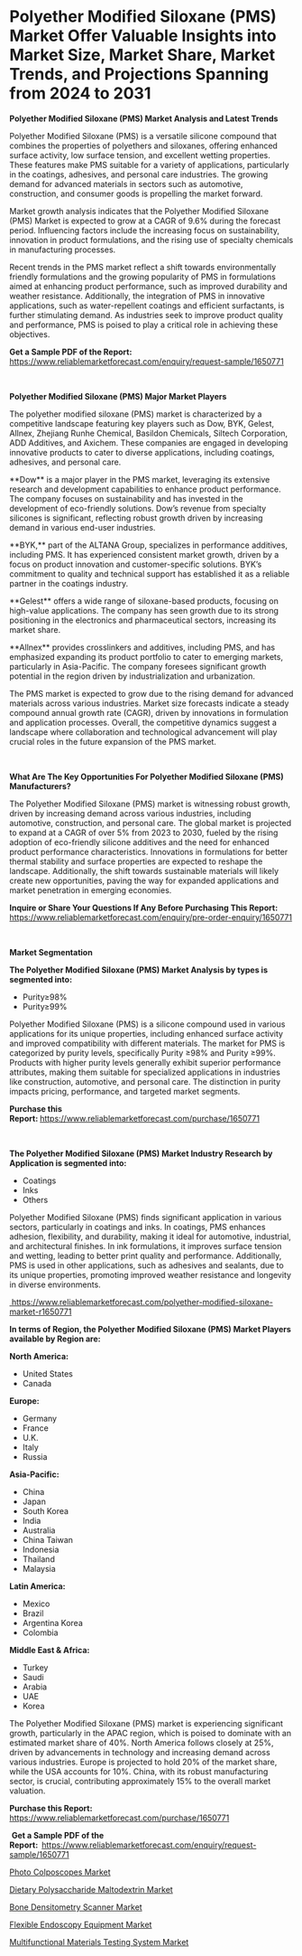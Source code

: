 <p><h1>Polyether Modified Siloxane (PMS) Market Offer Valuable Insights into Market Size, Market Share, Market Trends, and Projections Spanning from 2024 to 2031</h1></p><p><strong>Polyether Modified Siloxane (PMS) Market Analysis and Latest Trends</strong></p>
<p><p>Polyether Modified Siloxane (PMS) is a versatile silicone compound that combines the properties of polyethers and siloxanes, offering enhanced surface activity, low surface tension, and excellent wetting properties. These features make PMS suitable for a variety of applications, particularly in the coatings, adhesives, and personal care industries. The growing demand for advanced materials in sectors such as automotive, construction, and consumer goods is propelling the market forward.</p><p>Market growth analysis indicates that the Polyether Modified Siloxane (PMS) Market is expected to grow at a CAGR of 9.6% during the forecast period. Influencing factors include the increasing focus on sustainability, innovation in product formulations, and the rising use of specialty chemicals in manufacturing processes. </p><p>Recent trends in the PMS market reflect a shift towards environmentally friendly formulations and the growing popularity of PMS in formulations aimed at enhancing product performance, such as improved durability and weather resistance. Additionally, the integration of PMS in innovative applications, such as water-repellent coatings and efficient surfactants, is further stimulating demand. As industries seek to improve product quality and performance, PMS is poised to play a critical role in achieving these objectives.</p></p>
<p><strong>Get a Sample PDF of the Report:&nbsp;</strong> <a href="https://www.reliablemarketforecast.com/enquiry/request-sample/1650771?utm_campaign=1129&utm_medium=2&utm_source=Github&utm_content=ia&utm_term=08122024&utm_id=polyether-modified-siloxane-pms">https://www.reliablemarketforecast.com/enquiry/request-sample/1650771</a></p>
<p>&nbsp;</p>
<p><strong>Polyether Modified Siloxane (PMS) Major Market Players</strong></p>
<p><p>The polyether modified siloxane (PMS) market is characterized by a competitive landscape featuring key players such as Dow, BYK, Gelest, Allnex, Zhejiang Runhe Chemical, Basildon Chemicals, Siltech Corporation, ADD Additives, and Axichem. These companies are engaged in developing innovative products to cater to diverse applications, including coatings, adhesives, and personal care.</p><p>**Dow** is a major player in the PMS market, leveraging its extensive research and development capabilities to enhance product performance. The company focuses on sustainability and has invested in the development of eco-friendly solutions. Dow’s revenue from specialty silicones is significant, reflecting robust growth driven by increasing demand in various end-user industries.</p><p>**BYK,** part of the ALTANA Group, specializes in performance additives, including PMS. It has experienced consistent market growth, driven by a focus on product innovation and customer-specific solutions. BYK’s commitment to quality and technical support has established it as a reliable partner in the coatings industry.</p><p>**Gelest** offers a wide range of siloxane-based products, focusing on high-value applications. The company has seen growth due to its strong positioning in the electronics and pharmaceutical sectors, increasing its market share.</p><p>**Allnex** provides crosslinkers and additives, including PMS, and has emphasized expanding its product portfolio to cater to emerging markets, particularly in Asia-Pacific. The company foresees significant growth potential in the region driven by industrialization and urbanization.</p><p>The PMS market is expected to grow due to the rising demand for advanced materials across various industries. Market size forecasts indicate a steady compound annual growth rate (CAGR), driven by innovations in formulation and application processes. Overall, the competitive dynamics suggest a landscape where collaboration and technological advancement will play crucial roles in the future expansion of the PMS market.</p></p>
<p>&nbsp;</p>
<p><strong>What Are The Key Opportunities For Polyether Modified Siloxane (PMS) Manufacturers?</strong></p>
<p><p>The Polyether Modified Siloxane (PMS) market is witnessing robust growth, driven by increasing demand across various industries, including automotive, construction, and personal care. The global market is projected to expand at a CAGR of over 5% from 2023 to 2030, fueled by the rising adoption of eco-friendly silicone additives and the need for enhanced product performance characteristics. Innovations in formulations for better thermal stability and surface properties are expected to reshape the landscape. Additionally, the shift towards sustainable materials will likely create new opportunities, paving the way for expanded applications and market penetration in emerging economies.</p></p>
<p><strong>Inquire or Share Your Questions If Any Before Purchasing This Report:</strong> <a href="https://www.reliablemarketforecast.com/enquiry/pre-order-enquiry/1650771?utm_campaign=1129&utm_medium=2&utm_source=Github&utm_content=ia&utm_term=08122024&utm_id=polyether-modified-siloxane-pms">https://www.reliablemarketforecast.com/enquiry/pre-order-enquiry/1650771</a></p>
<p>&nbsp;</p>
<p><strong>Market Segmentation</strong></p>
<p><strong>The Polyether Modified Siloxane (PMS) Market Analysis by types is segmented into:</strong></p>
<p><ul><li>Purity≥98%</li><li>Purity≥99%</li></ul></p>
<p><p>Polyether Modified Siloxane (PMS) is a silicone compound used in various applications for its unique properties, including enhanced surface activity and improved compatibility with different materials. The market for PMS is categorized by purity levels, specifically Purity ≥98% and Purity ≥99%. Products with higher purity levels generally exhibit superior performance attributes, making them suitable for specialized applications in industries like construction, automotive, and personal care. The distinction in purity impacts pricing, performance, and targeted market segments.</p></p>
<p><strong>Purchase this Report:&nbsp;</strong><a href="https://www.reliablemarketforecast.com/purchase/1650771?utm_campaign=1129&utm_medium=2&utm_source=Github&utm_content=ia&utm_term=08122024&utm_id=polyether-modified-siloxane-pms">https://www.reliablemarketforecast.com/purchase/1650771</a></p>
<p>&nbsp;</p>
<p><strong>The Polyether Modified Siloxane (PMS) Market Industry Research by Application is segmented into:</strong></p>
<p><ul><li>Coatings</li><li>Inks</li><li>Others</li></ul></p>
<p><p>Polyether Modified Siloxane (PMS) finds significant application in various sectors, particularly in coatings and inks. In coatings, PMS enhances adhesion, flexibility, and durability, making it ideal for automotive, industrial, and architectural finishes. In ink formulations, it improves surface tension and wetting, leading to better print quality and performance. Additionally, PMS is used in other applications, such as adhesives and sealants, due to its unique properties, promoting improved weather resistance and longevity in diverse environments.</p></p>
<p><a href="https://www.reliablemarketforecast.com/polyether-modified-siloxane-market-r1650771?utm_campaign=1129&utm_medium=2&utm_source=Github&utm_content=ia&utm_term=08122024&utm_id=polyether-modified-siloxane-pms">&nbsp;https://www.reliablemarketforecast.com/polyether-modified-siloxane-market-r1650771</a></p>
<p><strong>In terms of Region, the Polyether Modified Siloxane (PMS) Market Players available by Region are:</strong></p>
<p>
    <p> <strong> North America: </strong>
        <ul>
            <li>United States</li>
            <li>Canada</li>
        </ul>
        </p> 
    <p> <strong> Europe: </strong>
        <ul>
            <li>Germany</li>
            <li>France</li>
            <li>U.K.</li>
            <li>Italy</li>
            <li>Russia</li>
        </ul>
        </p> 
    <p> <strong> Asia-Pacific: </strong>
        <ul>
            <li>China</li>
            <li>Japan</li>
            <li>South Korea</li>
            <li>India</li>
            <li>Australia</li>
            <li>China Taiwan</li>
            <li>Indonesia</li>
            <li>Thailand</li>
            <li>Malaysia</li>
        </ul>
        </p> 
    <p> <strong> Latin America: </strong>
        <ul>
            <li>Mexico</li>
            <li>Brazil</li>
            <li>Argentina Korea</li>
            <li>Colombia</li>
        </ul>
        </p> 
    <p> <strong> Middle East & Africa: </strong>
        <ul>
            <li>Turkey</li>
            <li>Saudi</li>
            <li>Arabia</li>
            <li>UAE</li>
            <li>Korea</li>
        </ul>
    </p>
    </p>
<p><p>The Polyether Modified Siloxane (PMS) market is experiencing significant growth, particularly in the APAC region, which is poised to dominate with an estimated market share of 40%. North America follows closely at 25%, driven by advancements in technology and increasing demand across various industries. Europe is projected to hold 20% of the market share, while the USA accounts for 10%. China, with its robust manufacturing sector, is crucial, contributing approximately 15% to the overall market valuation.</p></p>
<p><strong>Purchase this Report: </strong><a href="https://www.reliablemarketforecast.com/purchase/1650771?utm_campaign=1129&utm_medium=2&utm_source=Github&utm_content=ia&utm_term=08122024&utm_id=polyether-modified-siloxane-pms">https://www.reliablemarketforecast.com/purchase/1650771</a></p>
<p>&nbsp;<strong>Get a Sample PDF of the Report:&nbsp;&nbsp;</strong><a href="https://www.reliablemarketforecast.com/enquiry/request-sample/1650771?utm_campaign=1129&utm_medium=2&utm_source=Github&utm_content=ia&utm_term=08122024&utm_id=polyether-modified-siloxane-pms">https://www.reliablemarketforecast.com/enquiry/request-sample/1650771</a></p>
<p><strong></strong></p>
<p><p><a href="https://www.linkedin.com/pulse/comprehensive-examination-photo-colposcopes-market-basis-type-oiyie?utm_campaign=1129&utm_medium=2&utm_source=Github&utm_content=ia&utm_term=08122024&utm_id=polyether-modified-siloxane-pms">Photo Colposcopes Market</a></p><p><a href="https://www.linkedin.com/pulse/deep-dive-dietary-polysaccharide-maltodextrin-market-itstrends-pswof?utm_campaign=1129&utm_medium=2&utm_source=Github&utm_content=ia&utm_term=08122024&utm_id=polyether-modified-siloxane-pms">Dietary Polysaccharide Maltodextrin Market</a></p><p><a href="https://www.linkedin.com/pulse/bone-densitometry-scanner-market-growth-forecast-73-cagr-from-ldmvf?utm_campaign=1129&utm_medium=2&utm_source=Github&utm_content=ia&utm_term=08122024&utm_id=polyether-modified-siloxane-pms">Bone Densitometry Scanner Market</a></p><p><a href="https://www.linkedin.com/pulse/in-depth-analysis-flexible-endoscopy-equipment-market-2024-2031-s5knf?utm_campaign=1129&utm_medium=2&utm_source=Github&utm_content=ia&utm_term=08122024&utm_id=polyether-modified-siloxane-pms">Flexible Endoscopy Equipment Market</a></p><p><a href="https://github.com/GroverBarry/Market-Research-Report-List-7/blob/main/multifunctional-materials-testing-system-market.md?utm_campaign=1129&utm_medium=2&utm_source=Github&utm_content=ia&utm_term=08122024&utm_id=polyether-modified-siloxane-pms">Multifunctional Materials Testing System Market</a></p></p>